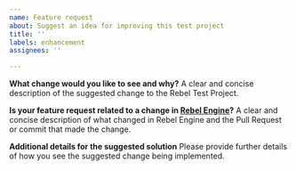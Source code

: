 ```yaml
---
name: Feature request
about: Suggest an idea for improving this test project
title: ''
labels: enhancement
assignees: ''

---
```


**What change would you like to see and why?**
A clear and concise description of the suggested change to the Rebel Test Project.

**Is your feature request related to a change in [Rebel Engine](https://github.com/RebelToolbox/RebelEngine/)?**
A clear and concise description of what changed in Rebel Engine and the Pull Request or commit that made the change.

**Additional details for the suggested solution**
Please provide further details of how you see the suggested change being implemented.
